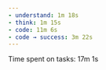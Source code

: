 ```yaml
---
- understand: 1m 18s
- think: 1m 15s
- code: 11m 6s
- code → success: 3m 22s
---
```

Time spent on tasks: 17m 1s
